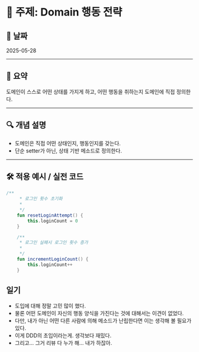 # 📌 주제: Domain 행동 전략

## 📅 날짜

2025-05-28

---

## 🧠 요약

도메인이 스스로 어떤 상태를 가지게 하고, 어떤 행동을 취하는지 도메인에 직접 정의한다.

---

## 🔍 개념 설명

- 도메인은 직접 어떤 상태인지, 행동인지를 갖는다.
- 단순 setter가 아닌, 상태 기반 메소드로 정의한다.

---

## 🛠 적용 예시 / 실전 코드

```kotlin
/**
     * 로그인 횟수 초기화
     *
     */
    fun resetLoginAttempt() {
        this.loginCount = 0
    }

    /**
     * 로그인 실패시 로그인 횟수 증가
     *
     */
    fun incrementLoginCount() {
        this.loginCount++
    }
```

## 일기

- 도입에 대해 정말 고민 많이 했다.
- 물론 어떤 도메인이 자신의 행동 양식을 가진다는 것에 대해서는 이견이 없었다.
- 다만, 내가 아닌 어떤 다른 사람에 의해 메소드가 난립한다면 이는 생각해 볼 필요가 있다.
- 이게 DDD의 초입이라는게. 생각보다 재밌다.
- 그리고... 그거 리뷰 다 누가 해... 내가 하잖아.
